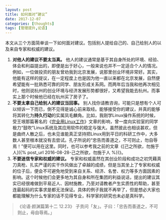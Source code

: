 ```yaml
---
layout: post
title: 如何面对“建议”
date: 2017-12-07
categories: [thoughts]
tags: [管理提升,论语]
---
```


本文从三个方面简单谈一下如何面对建议。包括别人提给自己的、自己给别人的以及来自专家和权威的建议。

1.  **对他人的建议不要太当真。** 他人的建议通常是基于其自身所处的环境、经验、体会和利益提出的，即便是出于好心，一般来说也并不一定适合个人的情况。例如，一位做投资的朋友曾劝我到北京发展，说那里创业环境非常好。其实，他能有这样的提议，在一定程度上也是因为他一直以来都在北京发展，自然便希望能有一批熟悉可靠的同学、朋友形成关系网。而两年后当我和他再次相见时，他则说杭州的创业环境与经济发展形势都很好，又希望我能去杭州。而事实上那个时候他已经在杭州买了房子了。
2.  **不要太拿自己给别人的建议当回事。** 别人找你请教咨询，可能只是想有个人可以倾诉一下而已，倒不见得是诚心前来取经。能够接受你的建议，并真的能够将其转化为**持久行动**的实属凤毛麟角。比如，我刚学Linux操作系统的时候，受王垠那篇著名的《[完全用Linux工作](https://www.douban.com/group/topic/12121637/)》文章的影响，曾一度向实验室的同学极力“鼓吹”Linux系统及其应用软件的稳定与强大。虽然彼此也相谈甚欢，但是曲终人散之后，也未见谁能真正坚持把Linux用到平日的科研工作中，大多数人甚至根本就没有去尝试。孔子所说的“忠告而善道之，不可则止，勿自辱焉！”便可以用在这里。同时，也可以参考我之前的文章《[己之所欲，勿施于人]({% post_url 2016-08-28-己之所欲，勿施于人 %})》。
3.  **不要迷信专家和权威的建议。** 专家和权威虽然在其创业阶段和成功之初凭藉真刀真枪、扎实严谨的实干作风做出了卓越的成绩，但是当其坐上了专家和权威的位子后，便会不可避免地受到来自关系、经济、名誉、权力等多方面因素的影响。这个时候他们会更多地为其自身和所在集团的利益说话，提出的建议其实已经很难做到平易近人、因材施教，乃至对请教者产生实质性的帮助，甚至连最起码的实事求是都无法保证。具体的例子我就不再举了，但是想必大家也都能理解为什么专家的话不见得专业，科学家的研究也未必是真科学。

> 《论语·颜渊篇第十二 12.23》 子贡问「友」。子曰：「忠告而善道之，不可则止，毋自辱焉。」
